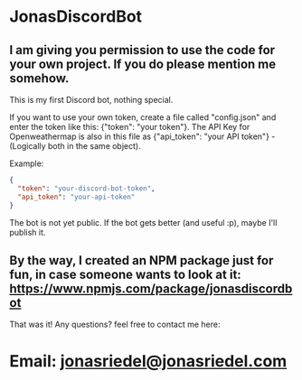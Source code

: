 # JonasDiscordBot

## I am giving you permission to use the code for your own project. If you do please mention me somehow.

This is my first Discord bot, nothing special.

If you want to use your own token, create a file called "config.json" and enter the token like this: {"token": "your token"}.
The API Key for Openweathermap is also in this file as {"api_token": "your API token"} - (Logically both in the same object).

Example:
```json
{
  "token": "your-discord-bot-token",
  "api_token": "your-api-token"
}
```
The bot is not yet public. If the bot gets better (and useful :p), maybe I'll publish it.

## By the way, I created an NPM package just for fun, in case someone wants to look at it: https://www.npmjs.com/package/jonasdiscordbot

That was it! Any questions? feel free to contact me here:

# Email: jonasriedel@jonasriedel.com
